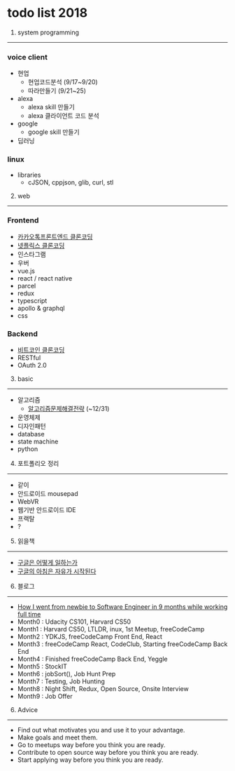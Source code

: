 todo list 2018
==============

1. system programming
---------------------

### voice client

- 현업
    - 현업코드분석 (9/17~9/20)
    - 따라만들기 (9/21~25)
- alexa
    - alexa skill 만들기
    - alexa 클라이언트 코드 분석
- google
    - google skill 만들기
- 딥러닝


### linux

- libraries
    - cJSON, cppjson, glib, curl, stl

2. web
---------------------

### Frontend
- [카카오톡프론트엔드 클론코딩](https://academy.nomadcoders.co/courses/enrolled/203015)
- [넷플릭스 클론코딩](https://academy.nomadcoders.co/courses/enrolled/351710)
- 인스타그램
- 우버
- vue.js
- react / react native
- parcel
- redux
- typescript
- apollo & graphql
- css


### Backend
- [비트코인 클론코딩](https://academy.nomadcoders.co/p/nomad-coin)
- RESTful
- OAuth 2.0

3. basic
---------------------
- 알고리즘
    - [알고리즘문제해결전략](http://www.aladin.co.kr/shop/wproduct.aspx?ItemId=21089176) (~12/31)
- 운영체제
- 디자인패턴
- database
- state machine
- python


4. 포트폴리오 정리
---------------------
- 같이
- 안드로이드 mousepad
- WebVR
- 웹기반 안드로이드 IDE
- 프랙탈
- ?


5. 읽을책
---------------------

- [구글은 어떻게 일하는가](http://www.aladin.co.kr/shop/wproduct.aspx?ItemId=46695416)
- [구글의 아침은 자유가 시작된다](http://www.aladin.co.kr/shop/wproduct.aspx?ItemId=58332162)


6. 블로그
---------------------
- [How I went from newbie to Software Engineer in 9 months while working full time](https://medium.freecodecamp.org/how-i-went-from-newbie-to-software-engineer-in-9-months-while-working-full-time-460bd8485847)
- Month0 : Udacity CS101, Harvard CS50
- Month1 : Harvard CS50, LTLDR, inux, 1st Meetup, freeCodeCamp
- Month2 : YDKJS, freeCodeCamp Front End, React
- Month3 : freeCodeCamp React, CodeClub, Starting freeCodeCamp Back End
- Month4 : Finished freeCodeCamp Back End, Yeggle
- Month5 : StockIT
- Month6 : jobSort(), Job Hunt Prep
- Month7 : Testing, Job Hunting
- Month8 : Night Shift, Redux, Open Source, Onsite Interview
- Month9 : Job Offer


6. Advice
---------------------
- Find out what motivates you and use it to your advantage.
- Make goals and meet them.
- Go to meetups way before you think you are ready.
- Contribute to open source way before you think you are ready.
- Start applying way before you think you are ready.
